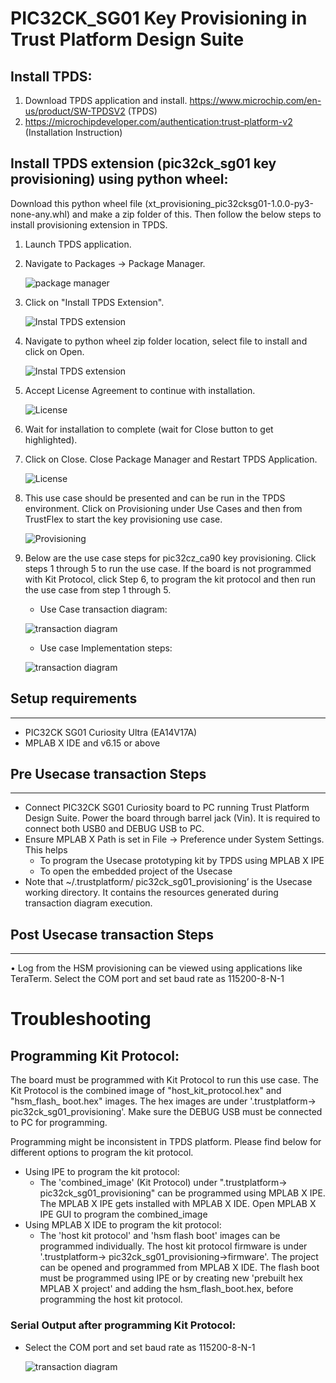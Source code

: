 ﻿#   PIC32CK_SG01 Key Provisioning in Trust Platform Design Suite
## Install TPDS:
1. Download TPDS application and install.
    https://www.microchip.com/en-us/product/SW-TPDSV2 (TPDS)
2. https://microchipdeveloper.com/authentication:trust-platform-v2 (Installation Instruction)
## Install TPDS extension (pic32ck_sg01 key provisioning) using python wheel:
 Download this python wheel file (xt_provisioning_pic32cksg01-1.0.0-py3-none-any.whl) and make a zip folder of this. Then follow the below steps to install provisioning extension in TPDS.
1.  Launch TPDS application.
2.  Navigate to Packages -> Package Manager.

    ![package manager](assets\PM.png)
3.	Click on "Install TPDS Extension".

    ![Instal TPDS extension](assets\Installext.png)
4.	Navigate to python wheel zip folder location, select file to install and click on Open.

    ![Instal TPDS extension](assets\zip.PNG)
5.	Accept License Agreement to continue with installation.

    ![License](assets\install.png)
6.	Wait for installation to complete (wait for Close button to get highlighted).
7.	Click on Close. Close Package Manager and Restart TPDS Application.

    ![License](assets\install3.png)
8.	This use case should be presented and can be run in the TPDS environment. Click on Provisioning under Use Cases and then from TrustFlex to start the key provisioning use case.

    ![Provisioning](assets\TPDSprov.png)
9.	Below are the use case steps for pic32cz_ca90 key provisioning. Click steps 1 through 5 to run the use case. If the board is not programmed with Kit Protocol, click Step 6, to program the kit protocol and then run the use case from step 1 through 5.
    *   Use Case transaction diagram:

    ![transaction diagram](assets\td.png)
    *   Use case Implementation steps:

    ![transaction diagram](assets\steps.png)
##  Setup requirements
----
*	PIC32CK SG01 Curiosity Ultra (EA14V17A)
*	MPLAB X IDE and v6.15 or above
##  Pre Usecase transaction Steps
----
*	Connect PIC32CK SG01 Curiosity board to PC running Trust Platform Design Suite. Power the board through barrel jack (Vin). It is required to connect both USB0 and DEBUG USB to PC.
*	Ensure MPLAB X Path is set in File -> Preference under System Settings. This helps
	* To program the Usecase prototyping kit by TPDS using MPLAB X IPE
	* To open the embedded project of the Usecase
* Note that ~/.trustplatform/ pic32ck_sg01_provisioning’ is the Usecase working directory. It contains the resources generated during transaction diagram execution.
##  Post Usecase transaction Steps
----
•	Log from the HSM provisioning can be viewed using applications like TeraTerm. Select the COM port and set baud rate as 115200-8-N-1
# Troubleshooting
## Programming Kit Protocol:
The board must be programmed with Kit Protocol to run this use case. The Kit Protocol is the combined image of "host_kit_protocol.hex" and "hsm_flash_ boot.hex" images. The hex images are under '.trustplatform-> pic32ck_sg01_provisioning'. Make sure the DEBUG USB must be connected to PC for programming.

Programming might be inconsistent in TPDS platform. Please find below for different options to program the kit protocol.

*   Using IPE to program the kit protocol:
    * The 'combined_image' (Kit Protocol) under ".trustplatform-> pic32ck_sg01_provisioning" can be programmed using MPLAB X IPE. The MPLAB X IPE gets installed with MPLAB X IDE. Open MPLAB X IPE GUI to program the combined_image
*   Using MPLAB X IDE to program the kit protocol:
    *   The 'host kit protocol' and 'hsm flash boot' images can be programmed individually.
    The host kit protocol firmware is under '.trustplatform-> pic32ck_sg01_provisioning->firmware'. The project can be opened and programmed from MPLAB X IDE.
    The flash boot must be programmed using IPE or by creating new 'prebuilt hex MPLAB X project' and adding the hsm_flash_boot.hex,  before programming the host kit protocol.
### Serial Output after programming Kit Protocol:
*   Select the COM port and set baud rate as 115200-8-N-1

    ![transaction diagram](assets\tt.png)




